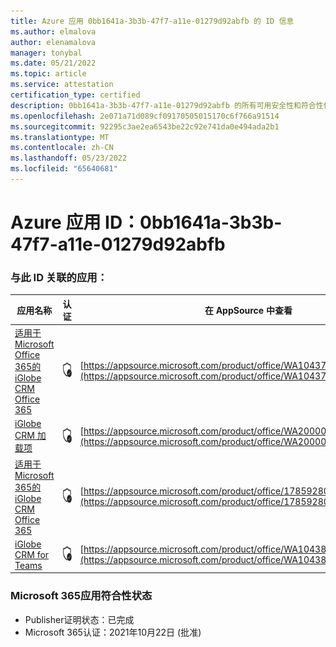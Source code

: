 ```yaml
---
title: Azure 应用 0bb1641a-3b3b-47f7-a11e-01279d92abfb 的 ID 信息
ms.author: elmalova
author: elenamalova
manager: tonybal
ms.date: 05/21/2022
ms.topic: article
ms.service: attestation
certification_type: certified
description: 0bb1641a-3b3b-47f7-a11e-01279d92abfb 的所有可用安全性和符合性信息信息。
ms.openlocfilehash: 2e071a71d089cf09170505015170c6f766a91514
ms.sourcegitcommit: 92295c3ae2ea6543be22c92e741da0e494ada2b1
ms.translationtype: MT
ms.contentlocale: zh-CN
ms.lasthandoff: 05/23/2022
ms.locfileid: "65640681"
---
```

# <a name="azure-app-id-0bb1641a-3b3b-47f7-a11e-01279d92abfb"></a>Azure 应用 ID：0bb1641a-3b3b-47f7-a11e-01279d92abfb


### <a name="apps-associated-with-this-id"></a>与此 ID 关联的应用：
| **应用名称** | **认证** | **在 AppSource 中查看** |
|--------------|---------------|-----------------------|
| [适用于Microsoft Office 365的 iGlobe CRM Office 365](../forward/WA104379222.md) | <img alt="Certified application badge" src="../media/certified-badge.png" height="25" width="25" /> | [https://appsource.microsoft.com/product/office/WA104379222](https://appsource.microsoft.com/product/office/WA104379222) |
| [iGlobe CRM 加载项](../forward/WA200002010.md) | <img alt="Certified application badge" src="../media/certified-badge.png" height="25" width="25" /> | [https://appsource.microsoft.com/product/office/WA200002010](https://appsource.microsoft.com/product/office/WA200002010) |
| [适用于Microsoft 365的 iGlobe CRM Office 365](../forward/17859280.iglobecrmoffice365.md) | <img alt="Certified application badge" src="../media/certified-badge.png" height="25" width="25" /> | [https://appsource.microsoft.com/product/office/17859280.iglobecrmoffice365](https://appsource.microsoft.com/product/office/17859280.iglobecrmoffice365) |
| [iGlobe CRM for Teams](../forward/WA104381421.md) | <img alt="Certified application badge" src="../media/certified-badge.png" height="25" width="25" /> | [https://appsource.microsoft.com/product/office/WA104381421](https://appsource.microsoft.com/product/office/WA104381421) |

### <a name="microsoft-365-app-compliance-status"></a>Microsoft 365应用符合性状态
- Publisher证明状态：已完成
- Microsoft 365认证：2021年10月22日 (批准) 
